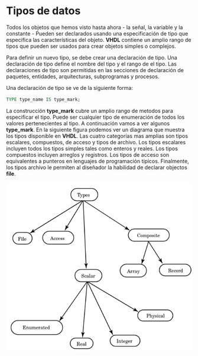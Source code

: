 # Tipos de datos

Todos los objetos que hemos visto hasta ahora - la señal, la variable y la constante - Pueden ser declarados usando una especificación de tipo que especifica las características del objeto. __VHDL__ contiene un amplio rango de tipos que pueden ser usados para crear objetos simples o complejos. 

Para definir un nuevo tipo, se debe crear una declaración de tipo. Una declaración de tipo define el nombre del tipo y el rango de el tipo. Las declaraciones de tipo son permitidas en las secciones de declaración de paquetes, entidades, arquitecturas, subprogramas y procesos. 

Una declaración de tipo se ve de la siguiente forma:

```vhdl
TYPE type_name IS type_mark;
```

La construcción __type_mark__ cubre un amplio rango de metodos para especificar el tipo. Puede ser cualquier tipo de enumeración de todos los valores pertenecientes al tipo. A continuación vamos a ver algunos __type_mark__. En la siguiente figura podemos ver un diagrama que muestra los tipos disponible en __VHDL__. Las cuatro categorías mas amplias son tipos escalares, compuestos, de acceso y tipos de archivo. Los tipos escalares incluyen todos los tipos simples tales como enteros y reales. Los tipos compuestos incluyen arreglos y registros. Los tipos de acceso son equivalentes a punteros en lenguajes de programación típicos. Finalmente, los tipos archivo le permiten al diseñador la habilidad de declarar objectos __file__.

![TiposDatos](./images/tipos.png)
